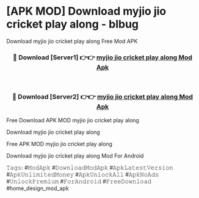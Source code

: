 # [APK MOD] Download  myjio jio cricket play along - blbug
Download myjio jio cricket play along Free Mod APK

<div align="center">
<h3>🔴 Download [Server1] 👉👉 <a href="https://apk-comot.site?title=myjio_jio_cricket_play_along">myjio jio cricket play along Mod Apk</a></h3><br>

<h3>🔴 Download [Server2] 👉👉 <a href="https://apk-comot.site?title=myjio_jio_cricket_play_along">myjio jio cricket play along Mod Apk</a></h3>
</div>


Free Download APK MOD myjio jio cricket play along

Download myjio jio cricket play along 

Free APK MOD myjio jio cricket play along 

Download myjio jio cricket play along Mod For Android

𝚃𝚊𝚐𝚜: #𝙼𝚘𝚍𝙰𝚙𝚔 #𝙳𝚘𝚠𝚗𝚕𝚘𝚊𝚍𝙼𝚘𝚍𝙰𝚙𝚔 #𝙰𝚙𝚔𝙻𝚊𝚝𝚎𝚜𝚝𝚅𝚎𝚛𝚜𝚒𝚘𝚗 #𝙰𝚙𝚔𝚄𝚗𝚕𝚒𝚖𝚒𝚝𝚎𝚍𝙼𝚘𝚗𝚎𝚢 #𝙰𝚙𝚔𝚄𝚗𝚕𝚘𝚌𝚔𝙰𝚕𝚕 #𝙰𝚙𝚔𝙽𝚘𝙰𝚍𝚜 #𝚄𝚗𝚕𝚘𝚌𝚔𝙿𝚛𝚎𝚖𝚒𝚞𝚖 #𝙵𝚘𝚛𝙰𝚗𝚍𝚛𝚘𝚒𝚍 #𝙵𝚛𝚎𝚎𝙳𝚘𝚠𝚗𝚕𝚘𝚊𝚍 #home_design_mod_apk